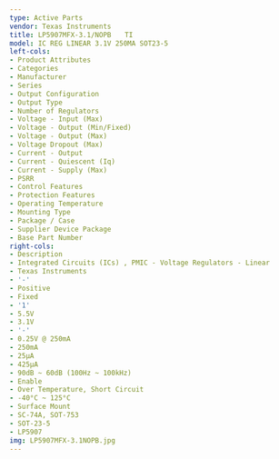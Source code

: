 ```yaml
---
type: Active Parts
vendor: Texas Instruments
title: LP5907MFX-3.1/NOPB　　TI
model: IC REG LINEAR 3.1V 250MA SOT23-5
left-cols:
- Product Attributes
- Categories
- Manufacturer
- Series
- Output Configuration
- Output Type
- Number of Regulators
- Voltage - Input (Max)
- Voltage - Output (Min/Fixed)
- Voltage - Output (Max)
- Voltage Dropout (Max)
- Current - Output
- Current - Quiescent (Iq)
- Current - Supply (Max)
- PSRR
- Control Features
- Protection Features
- Operating Temperature
- Mounting Type
- Package / Case
- Supplier Device Package
- Base Part Number
right-cols:
- Description
- Integrated Circuits (ICs) , PMIC - Voltage Regulators - Linear
- Texas Instruments
- '-'
- Positive
- Fixed
- '1'
- 5.5V
- 3.1V
- '-'
- 0.25V @ 250mA
- 250mA
- 25µA
- 425µA
- 90dB ~ 60dB (100Hz ~ 100kHz)
- Enable
- Over Temperature, Short Circuit
- -40°C ~ 125°C
- Surface Mount
- SC-74A, SOT-753
- SOT-23-5
- LP5907
img: LP5907MFX-3.1NOPB.jpg
---
```

